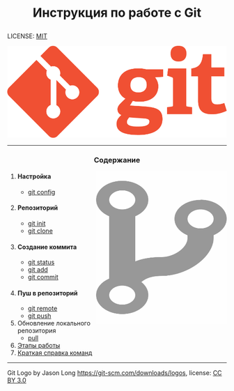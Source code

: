 # <p style='text-align:center'>Инструкция по работе с Git</p>

LICENSE: [MIT](./license.md)

![git-logo](Git-Logo-1788C.png)

---
### <p style='text-align:center'>Содержание</p>

<img src='kisspng-github-scalable-vector.png' style='float:right; width:300px; height:350px; opacity:0.4'>

1. #### Настройка
   + [git config](config.md)
2. #### Репозиторий
   + [git init](init.md)
   + [git clone](clone.md)
3. #### Создание коммита
   + [git status](status.md)
   + [git add](add.md)
   + [git commit](commit.md)
4. #### Пуш в репозиторий
   + [git remote](remote.md)
   + [git push](push.md)
5. Обновление локального репозитория
   + [pull](pull.md)
6. [Этапы работы](stages_Of_Work.md)
7. [Краткая справка команд](commands.md)

---

Git Logo by Jason Long https://git-scm.com/downloads/logos,
license: [CC BY 3.0](https://creativecommons.org/licenses/by/3.0/)

